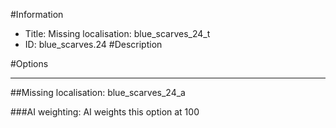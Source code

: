#Information
 - Title: Missing localisation: blue_scarves_24_t
 - ID: blue_scarves.24
#Description

#Options

___
##Missing localisation: blue_scarves_24_a

###AI weighting:
AI weights this option at 100

